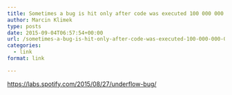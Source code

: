 ```yaml
---
title: Sometimes a bug is hit only after code was executed 100 000 000 000 000 (100 trillion) times — Spotify’s underflow bug
author: Marcin Klimek
type: posts
date: 2015-09-04T06:57:54+00:00
url: /sometimes-a-bug-is-hit-only-after-code-was-executed-100-000-000-000-000-100-trillion-times-spotifys-underflow-bug/
categories:
  - link
format: link

---
```

<p dir="ltr">
  <a href="https://labs.spotify.com/2015/08/27/underflow-bug/"><a href="https://labs.spotify.com/2015/08/27/underflow-bug/" >https://labs.spotify.com/2015/08/27/underflow-bug/</a></a>
</p>